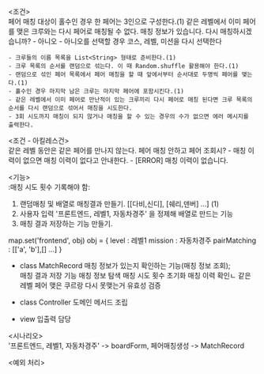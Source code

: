 <조건>   
페어 매칭 대상이 홀수인 경우 한 페어는 3인으로 구성한다.(1)
같은 레벨에서 이미 페어를 맺은 크루와는 다시 페어로 매칭될 수 없다.
매칭 정보가 있습니다. 다시 매칭하시겠습니까? - 아니오 - 아니오를 선택할 경우 코스, 레벨, 미션을 다시 선택한다
```
- 크루들의 이름 목록을 List<String> 형태로 준비한다.(1)
- 크루 목록의 순서를 랜덤으로 섞는다. 이 때 Random.shuffle 활용해야 한다.(1)
- 랜덤으로 섞인 페어 목록에서 페어 매칭을 할 때 앞에서부터 순서대로 두명씩 페어를 맺는다.(1)
- 홀수인 경우 마지막 남은 크루는 마지막 페어에 포함시킨다.(1)
- 같은 레벨에서 이미 페어로 만난적이 있는 크루끼리 다시 페어로 매칭 된다면 크루 목록의 순서를 다시 랜덤으로 섞어서 매칭을 시도한다.
- 3회 시도까지 매칭이 되지 않거나 매칭을 할 수 있는 경우의 수가 없으면 에러 메시지를 출력한다.
```
<조건 - 아킬레스건>   
같은 레벨 동안은 같은 페어를 만나지 않는다.
페어 매칭 안하고 페어 조회시? - 매칭 이력이 없으면 매칭 이력이 없다고 안내한다. - [ERROR] 매칭 이력이 없습니다.


<기능>    
:매칭 시도 횟수 기록해야 함:   

1. 랜덤매칭 및 배열로 매칭결과 만들기. [[다비,신디], [쉐리,덴버] ...] (1)
2. 사용자 입력 '프론트엔드, 레벨1, 자동차경주' 을 정제해 배열로 만드는 기능 
2. 매칭 결과 저장하는 기능 만들기.

map.set('frontend', obj)
obj = {
  level : 레벨1
  mission : 자동차경주
  pairMatching : [['a', 'b'],[] ...]
}


- class MatchRecord
매칭 정보가 있는지 확인하는 기능(매칭 정보 조회);    
매칭 결과 저장 기능
매칭 정보 탐색
매칭 시도 횟수
초기화 
매칭 이력 확인ㄴ
같은 레벨 페어 맺은 쿠르랑 다시 못맺는거 유효성 검증

- class Controller
도메인 메서드 조립

- view
입출력 담당


<시나리오>   
'프론트엔드, 레벨1, 자동차경주' -> boardForm, 페어매칭생성 -> MatchRecord


<예외 처리>    
